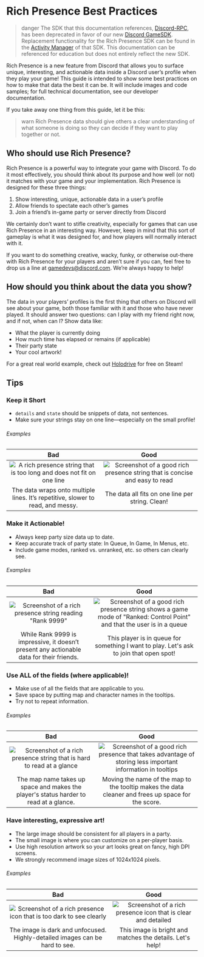 # Rich Presence Best Practices

> danger
> The SDK that this documentation references, [Discord-RPC](https://github.com/discord/discord-rpc), has been deprecated in favor of our new [Discord GameSDK](#DOCS_GAME_SDK_SDK_STARTER_GUIDE/). Replacement functionality for the Rich Presence SDK can be found in the [Activity Manager](#DOCS_GAME_SDK_ACTIVITIES/) of that SDK. This documentation can be referenced for education but does not entirely reflect the new SDK.

Rich Presence is a new feature from Discord that allows you to surface unique, interesting, and actionable data inside a Discord user’s profile when they play your game! This guide is intended to show some best practices on how to make that data the best it can be. It will include images and code samples; for full technical documentation, see our developer documentation.

If you take away one thing from this guide, let it be this:

> warn
> Rich Presence data should give others a clear understanding of what someone is doing so they can decide if they want to play together or not.

## Who should use Rich Presence?

Rich Presence is a powerful way to integrate your game with Discord. To do it most effectively, you should think about its purpose and how well (or not) it matches with your game and your implementation. Rich Presence is designed for these three things:

1. Show interesting, unique, actionable data in a user’s profile
2. Allow friends to spectate each other’s games
3. Join a friend’s in-game party or server directly from Discord

We certainly don’t want to stifle creativity, especially for games that can use Rich Presence in an interesting way. However, keep in mind that this sort of gameplay is what it was designed for, and how players will normally interact with it.

If you want to do something creative, wacky, funky, or otherwise out-there with Rich Presence for your players and aren’t sure if you can, feel free to drop us a line at [gamedevs@discord.com](mailto:gamedevs@discord.com). We’re always happy to help!

## How should you think about the data you show?

The data in your players’ profiles is the first thing that others on Discord will see about your game, both those familiar with it and those who have never played. It should answer two questions: can I play with my friend right now, and if not, when can I? Show data like:

- What the player is currently doing
- How much time has elapsed or remains (if applicable)
- Their party state
- Your cool artwork!

For a great real world example, check out [Holodrive](https://store.steampowered.com/app/370770/Holodrive/) for free on Steam!

## Tips

### Keep it Short

- `details` and `state` should be snippets of data, not sentences.
- Make sure your strings stay on one line—especially on the small profile!

###### Examples

|                                             Bad                                              |                                                Good                                                 |
|:--------------------------------------------------------------------------------------------:|:---------------------------------------------------------------------------------------------------:|
| ![A rich presence string that is too long and does not fit on one line](rp-long-strings.png) | ![Screenshot of a good rich presence string that is concise and easy to read](rp-short-strings.png) |
|       The data wraps onto multiple lines. It’s repetitive, slower to read, and messy.        |                          The data all fits on one line per string. Clean!                           |

### Make it Actionable!

- Always keep party size data up to date.
- Keep accurate track of party state: In Queue, In Game, In Menus, etc.
- Include game modes, ranked vs. unranked, etc. so others can clearly see.

###### Examples

|                                           Bad                                            |                                                                     Good                                                                     |
|:----------------------------------------------------------------------------------------:|:--------------------------------------------------------------------------------------------------------------------------------------------:|
|    ![Screenshot of a rich presence string reading "Rank 9999"](rp-non-actionable.png)    | ![Screenshot of a good rich presence string shows a game mode of "Ranked: Control Point" and that the user is in a queue](rp-actionable.png) |
| While Rank 9999 is impressive, it doesn’t present any actionable data for their friends. |                           This player is in queue for something I want to play. Let's ask to join that open spot!                            |

### Use ALL of the fields (where applicable)!

- Make use of all the fields that are applicable to you.
- Save space by putting map and character names in the tooltips.
- Try not to repeat information.

###### Examples

|                                               Bad                                               |                                                              Good                                                               |
|:-----------------------------------------------------------------------------------------------:|:-------------------------------------------------------------------------------------------------------------------------------:|
| ![Screenshot of a rich presence string that is hard to read at a glance](rp-not-all-fields.png) | ![Screenshot of a good rich presence that takes advantage of storing less important information in tooltips](rp-all-fields.png) |
|      The map name takes up space and makes the player's status harder to read at a glance.      |               Moving the name of the map to the tooltip makes the data cleaner and frees up space for the score.                |

### Have interesting, expressive art!

- The large image should be consistent for all players in a party.
- The small image is where you can customize on a per-player basis.
- Use high resolution artwork so your art looks great on fancy, high DPI screens.
- We strongly recommend image sizes of 1024x1024 pixels.

###### Examples

|                                          Bad                                          |                                       Good                                        |
|:-------------------------------------------------------------------------------------:|:---------------------------------------------------------------------------------:|
| ![Screenshot of a rich presence icon that is too dark to see clearly](rp-bad-art.png) | ![Screenshot of a rich presence icon that is clear and detailed](rp-good-art.png) |
|      The image is dark and unfocused. Highly-detailed images can be hard to see.      |             This image is bright and matches the details. Let's help!             |
